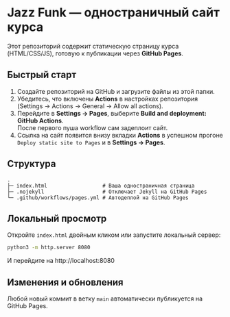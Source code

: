 # Jazz Funk — одностраничный сайт курса

Этот репозиторий содержит статическую страницу курса (HTML/CSS/JS), готовую к публикации через **GitHub Pages**.

## Быстрый старт

1. Создайте репозиторий на GitHub и загрузите файлы из этой папки.
2. Убедитесь, что включены **Actions** в настройках репозитория (Settings → Actions → General → Allow all actions).
3. Перейдите в **Settings → Pages**, выберите **Build and deployment: GitHub Actions**.  
   После первого пуша workflow сам задеплоит сайт.
4. Ссылка на сайт появится внизу вкладки **Actions** в успешном прогоне `Deploy static site to Pages`
   и в **Settings → Pages**.

## Структура
```
.
├─ index.html                  # Ваша одностраничная страница
├─ .nojekyll                   # Отключает Jekyll на GitHub Pages
└─ .github/workflows/pages.yml # Автодеплой на GitHub Pages
```

## Локальный просмотр
Откройте `index.html` двойным кликом или запустите локальный сервер:
```bash
python3 -m http.server 8080
```
И перейдите на http://localhost:8080

## Изменения и обновления
Любой новый коммит в ветку `main` автоматически публикуется на GitHub Pages.
